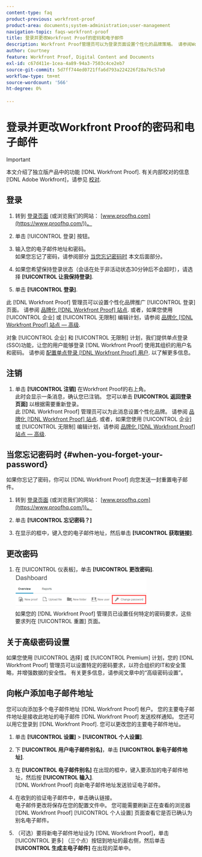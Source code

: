 ```yaml
---
content-type: faq
product-previous: workfront-proof
product-area: documents;system-administration;user-management
navigation-topic: faqs-workfront-proof
title: 登录并更改Workfront Proof的密码和电子邮件
description: Workfront Proof管理员可以为登录页面设置个性化的品牌策略。 请参阅Workfront Proof网站品牌化。 或者，如果您使用的是Enterprise或Unlimited版本计划，请参阅将Workfront校对网站品牌化 — 高级。
author: Courtney
feature: Workfront Proof, Digital Content and Documents
exl-id: c67d411e-1cea-4a89-94a3-7503c4ce2eb7
source-git-commit: 5d7ff744ed0721ffa6d793a224226f28a76c57a0
workflow-type: tm+mt
source-wordcount: '566'
ht-degree: 0%

---
```


# 登录并更改Workfront Proof的密码和电子邮件

>[!IMPORTANT]
>
>本文介绍了独立版产品中的功能 [!DNL Workfront Proof]. 有关内部校对的信息 [!DNL Adobe Workfront]，请参见 [校对](../../../review-and-approve-work/proofing/proofing.md).

## 登录

1. 转到 [登录页面](https://www.proofhq.com/login) (或浏览我们的网站：  [www.proofhq.com](https://www.proofhq.com/))。

1. 单击 [!UICONTROL 登录] 按钮。
1. 输入您的电子邮件地址和密码。\
   如果您忘记了密码，请参阅部分  [当您忘记密码时](#when-you-forget-your-password) 本文后面部分。

1. 如果您希望保持登录状态（会话在处于非活动状态30分钟后不会超时），请选择 **[!UICONTROL 让我保持登录]**.
1. 单击 **[!UICONTROL 登录]**.

此 [!DNL Workfront Proof] 管理员可以设置个性化品牌推广 [!UICONTROL 登录] 页面。 请参阅 [品牌化 [!DNL Workfront Proof] 站点](../../../workfront-proof/wp-acct-admin/branding/brand-wp-site.md). 或者，如果您使用 [!UICONTROL 企业] 或 [!UICONTROL 无限制] 编辑计划，请参阅  [品牌化 [!DNL Workfront Proof] 站点 — 高级](../../../workfront-proof/wp-acct-admin/branding/brand-wp-site-advanced.md).

对象 [!UICONTROL 企业] 和 [!UICONTROL 无限制] 计划，我们提供单点登录(SSO)功能，让您的用户能够登录 [!DNL Workfront Proof] 使用其组织的用户名和密码。 请参阅 [配置单点登录 [!DNL Workfront Proof] 用户](../../../workfront-proof/wp-acct-admin/account-settings/configure-sso-for-wp-users.md). 以了解更多信息。

## 注销

1. 单击 **[!UICONTROL 注销]** 在Workfront Proof的右上角。\
   此时会显示一条消息，确认您已注销。 您可以单击 **[!UICONTROL 返回登录页面]** 以根据需要重新登录。\
   此 [!DNL Workfront Proof] 管理员可以为此消息设置个性化品牌。 请参阅 [品牌化 [!DNL Workfront Proof] 站点](../../../workfront-proof/wp-acct-admin/branding/brand-wp-site.md). 或者，如果您使用 [!UICONTROL 企业] 或 [!UICONTROL 无限制] 编辑计划，请参阅  [品牌化 [!DNL Workfront Proof] 站点 — 高级](../../../workfront-proof/wp-acct-admin/branding/brand-wp-site-advanced.md).

## 当您忘记密码时 {#when-you-forget-your-password}

如果你忘记了密码，你可以 [!DNL Workfront Proof] 向您发送一封重置电子邮件。

1. 转到 [登录页面](https://www.proofhq.com/login) (或浏览我们的网站：  [www.proofhq.com](https://www.proofhq.com/))。

1. 单击 **[!UICONTROL 忘记密码？]**
1. 在显示的框中，键入您的电子邮件地址，然后单击 **[!UICONTROL 获取链接]**.

## 更改密码

1. 在 [!UICONTROL 仪表板]，单击 **[!UICONTROL 更改密码]**.\
   ![Change_password.png](assets/change-passowrd-350x95.png)\
   如果您的 [!DNL Workfront Proof] 管理员已设置任何特定的密码要求，这些要求列在 [!UICONTROL 重置] 页面。

## 关于高级密码设置

如果您使用 [!UICONTROL 选择] 或 [!UICONTROL Premium] 计划，您的 [!DNL Workfront Proof] 管理员可以设置特定的密码要求，以符合组织的IT和安全策略，并增强数据的安全性。 有关更多信息，请参阅文章中的“高级密码设置”。

## 向帐户添加电子邮件地址

您可以向添加多个电子邮件地址 [!DNL Workfront Proof] 帐户。 您的主要电子邮件地址是接收此地址的电子邮件 [!DNL Workfront Proof] 发送校样通知。 您还可以用它登录到 [!DNL Workfront Proof]. 您可以更改您的主要电子邮件地址。

1. 单击 **[!UICONTROL 设置]** > **[!UICONTROL 个人设置]**.

1. 下 **[!UICONTROL 用户电子邮件别名]**，单击 **[!UICONTROL 新电子邮件地址]**.

1. 在 **[!UICONTROL 电子邮件别名]** 在出现的框中，键入要添加的电子邮件地址，然后按 **[!UICONTROL 输入]**.\
   [!DNL Workfront Proof] 向新电子邮件地址发送验证电子邮件。

1. 在收到的验证电子邮件中，单击确认链接。\
   电子邮件更改将保存在您的配置文件中。 您可能需要刷新正在查看的浏览器 [!DNL Workfront Proof] [!UICONTROL 个人设置] 页面查看它是否已确认为别名电子邮件。
1. （可选）要将新电子邮件地址设为 [!DNL Workfront Proof]，单击 [!UICONTROL 更多] （三个点）按钮到地址的最右侧，然后单击 **[!UICONTROL 生成主电子邮件]** 在出现的菜单中。
